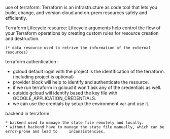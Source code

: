 use of terraform:
    Terraform is an infrastructure as code tool that lets you build, change, and version cloud and on-prem resources safely and efficiently.

Terraform Lifecycle resource:
    Lifecycle arguments help control the flow of your Terraform operations by creating custom rules for resource creation and destruction.

    (* data resource used to retrive the information of the external resources)

terraform authentication :
   
   * gcloud default login with the project is the identification of the terraform.(including project is optional)
   * provider block will help to identify and authenticate the resource.
   * if we run terraform in gcloud it won't ask any of the credentials as well.
   * outside gcloud will identify based the key file with GOOGLE_APPLICATION_CREDENTIALS.
   * we can use the crentials by setup the environment var and use it.

backend in terraform:
    
    * backend used to manage the state file remotely and locally.
    * without backend have to manage the state file manually, which can be error-prone and lead to     inconsistencies. 
    
